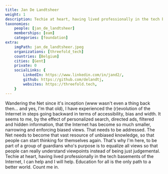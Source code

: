 ```yaml
---
title: Jan De Landtsheer
weight: 1
description: Techie at heart, having lived professionally in the tech basements of the Internet.
taxonomies:
    people: [jan_de_landtsheer]
    memberships: [eam]
    categories: [foundation]
extra:
    imgPath: jan_de_landtsheer.jpeg
    organizations: [threefold_tech]
    countries: [Belgium]
    cities: [Gent]
    private: 0
    socialLinks: {
        LinkedIn: https://www.linkedin.com/in/jand2/,
        github: https://github.com/delandtj,
        websites: https://threefold.tech,
    }
---
```


Wandering the Net since it's inception (www wasn't even a thing back then... and yes, I'm that old), I have experienced the (r)evolution of the Internet in steps going backward in terms of accessibility, bias and width. It seems to me, by the effect of personalized search, directed ads, filtered and hidden information, that the Internet has become so much smaller, narrowing and enforcing biased views. That needs to be addressed. The Net needs to become that vast resource of unbiased knowledge, so that people can start thinking for themselves again. That's why I'm here, to be part of a group of guardians who's purpose is to equalize all views so that people can really understand viewpoints instead of being just judgemental. Techie at heart, having lived professionally in the tech basements of the Internet, I can help and I will help. Education for all is the only path to a better world. Count me in.
